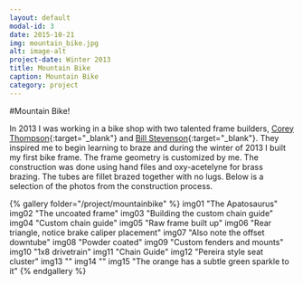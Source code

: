 ```yaml
---
layout: default
modal-id: 3
date: 2015-10-21
img: mountain_bike.jpg
alt: image-alt
project-date: Winter 2013
title: Mountain Bike
caption: Mountain Bike
category: project
---
```


#Mountain Bike!

In 2013 I was working in a bike shop with two talented frame builders, [Corey Thompson](http://thompsoncustombicycles.com/){:target="_blank"} and [Bill Stevenson](http://stevensoncustombikes.com/){:target="_blank"}. They inspired me to begin learning to braze and during the winter of 2013 I built my first bike frame. The frame geometry is customized by me. The construction was done using hand files and oxy-acetelyne for brass brazing. The tubes are fillet brazed together with no lugs. Below is a selection of the photos from the construction process.

{% gallery folder="/project/mountainbike" %}
    img01 "The Apatosaurus"
    img02 "The uncoated frame"
    img03 "Building the custom chain guide"
    img04 "Custom chain guide"
    img05 "Raw frame built up"
    img06 "Rear triangle, notice brake caliper placement"
    img07 "Also note the offset downtube"
    img08 "Powder coated"
    img09 "Custom fenders and mounts"
    img10 "1x8 drivetrain"
    img11 "Chain Guide"
    img12 "Pereira style seat cluster"
    img13 ""
    img14 ""
    img15 "The orange has a subtle green sparkle to it"
{% endgallery %}